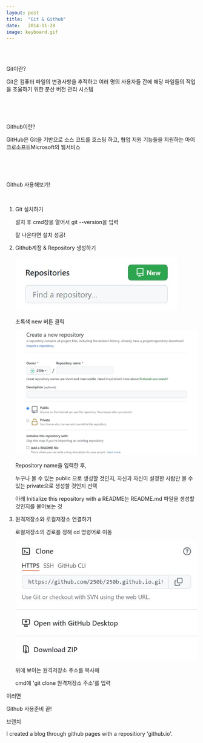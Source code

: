 ```yaml
---
layout: post
title:  "Git & Github"
date:   2014-11-28
image: keyboard.gif
---
```

<br><br>
<p class="intro"><span class="dropcap"></span>Git이란?<p>
<p class="firstpost">Git은 컴퓨터 파일의 변경사항을 추적하고 여러 명의 사용자들 간에 해당 파일들의 작업을 조율하기 위한 분산 버전 관리 시스템<p>
<br><br><br>
<p class="intro"><span class="dropcap"></span>Github이란?<p>
<p class="firstpost">GitHub은 Git을 기반으로 소스 코드를 호스팅 하고, 협업 지원 기능들을 지원하는 마이크로소프트Microsoft의 웹서비스 <p>
<br><br><br>
<p class="intro"><span class="dropcap"></span>Github 사용해보기!<p>
<br>
<p class="firstpost">
    <ol>
        <li>Git 설치하기
            <p> </p>
            <p>설치 후 cmd창을 열어서 git --version을 입력</p>
            <p>잘 나온다면 설치 성공!</p>
            <p> </p>
        </li>
        <li>Github계정 & Repository 생성하기
            <p> </p>
            <p><img src="/assets/img/repository.JPG" alt=""><P>
            <p>초록색 new 버튼 클릭</p>
            <p> </p>
            <p><img src="/assets/img/create.JPG" alt=""><P>
            <p>Repository name을 입력한 후,</p>
            <p> </p>
            <span>누구나 볼 수 있는 public 으로 생성할 것인지,
            자신과 자신이 설정한 사람만 볼 수 있는 private으로
            생성할 것인지 선택</span>
            <p> </p>
            <p>아래 Initialize this repository with a README는 README.md 파일을 생성할 것인지를 물어보는 것</p>
            <p> </p>
        </li>
        <li>원격저장소와 로컬저장소 연결하기
            <p> </p>
            <p>로컬저장소의 경로를 정해 cd 명령어로 이동</p>
            <p><img src="/assets/img/clone.JPG" alt=""><P>
            <p>위에 보이는 원격저장소 주소를 복사해</p>
            <p>cmd에 'git clone 원격저장소 주소'를 입력</p>
        </li>
    </ol>
<p>이러면</p>
<p> </p>
<p class="intro"><span class="dropcap"></span>Github 사용준비 끝!<p>
<p class="intro"><span class="dropcap"></span>브랜치<p>
<p class="firstpost">I created a blog through github pages with a repositiory 'github.io'.<p>
